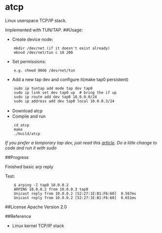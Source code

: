 # atcp
Linux userspace TCP/IP stack.

Implemented with TUN/TAP.
##Usage:
* Create device node:
```
	mkdir /dev/net (if it doesn't exist already)
    mknod /dev/net/tun c 10 200
```
* Set permissions:
```
    e.g. chmod 0666 /dev/net/tun
```
* Add a new tap dev and configure it(make tap0 persistent)
```
	sudo ip tuntap add mode tap dev tap0
    sudo ip link set dev tap0 up  # bring the if up
    sudo ip route add dev tap0 10.0.0.0/24
    sudo ip address add dev tap0 local 10.0.0.3/24
```

* Download atcp　
* Compile and run
```
	cd atcp
    make
    ./build/atcp
```


_If you prefer a temporary tap dev, just read this [article](http://backreference.org/2010/03/26/tuntap-interface-tutorial/). Do a liitle change to code and run it with sudo_


##Progress

Finished basic arp reply

Test:
```
	$ arping -I tap0 10.0.0.2
	ARPING 10.0.0.2 from 10.0.0.3 tap0
	Unicast reply from 10.0.0.2 [52:27:1E:B1:F6:60]  0.567ms
	Unicast reply from 10.0.0.2 [52:27:1E:B1:F6:60]  0.651ms
```
##License
Apache Version 2.0

##Reference
* Linux kernel TCP/IP stack
